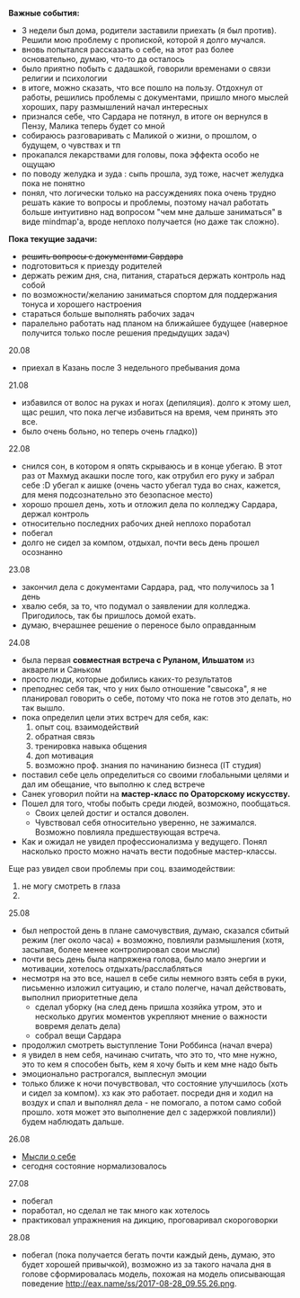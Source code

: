 **Важные события:**
- 3 недели был дома, родители заставили приехать (я был против). Решили мою проблему с пропиской, которой я долго мучался.
 - вновь попытался рассказать о себе, на этот раз более основательно, думаю, что-то да осталось
 - было приятно побыть с дадашкой, говорили временами о связи религии и психологии
 - в итоге, можно сказать, что все пошло на пользу. Отдохнул от работы, решились проблемы с документами, пришло много мыслей хороших, пару размышлений начал интересных
- признался себе, что Сардара не потянул, в итоге он вернулся в Пензу, Малика теперь будет со мной
- собираюсь разговаривать с Маликой о жизни, о прошлом, о будущем, о чувствах и тп
- прокапался лекарствами для головы, пока эффекта особо не ощущаю
- по поводу желудка и зуда : сыпь прошла, зуд тоже, насчет желудка пока не понятно
- понял, что логически только на рассуждениях пока очень трудно решать какие то вопросы и проблемы, поэтому начал работать больше интуитивно над вопросом "чем мне дальше заниматься" в виде mindmap'a, вроде неплохо получается (но даже так сложно).

**Пока текущие задачи:**
- ~~решить вопросы с документами Сардара~~ 
- подготовиться к приезду родителей
- держать режим дня, сна, питания, стараться держать контроль над собой
- по возможности/желанию заниматься спортом для поддержания тонуса и хорошего настроения
- стараться больше выполнять рабочих задач
- паралельно работать над планом на ближайшее будущее (наверное получится только после решения предыдущих задач)

20.08
- приехал в Казань после 3 недельного пребывания дома

21.08
- избавился от волос на руках и ногах (депиляция). долго к этому шел, щас решил, что пока легче избавиться на время, чем принять это все.
 - было очень больно, но теперь очень гладко))

22.08
- снился сон, в котором я опять скрываюсь и в конце убегаю. В этот раз от Махмуд акашки после того, как отрубил его руку и забрал себе :D убегал к аишке (очень часто убегал туда во снах, кажется, для меня подсознательно это безопасное место)
- хорошо прошел день, хоть и отложил дела по колледжу Сардара, держал контроль
 - относительно последних рабочих дней неплохо поработал
 - побегал
 - долго не сидел за компом, отдыхал, почти весь день прошел осознанно
 
23.08
- закончил дела с документами Сардара, рад, что получилось за 1 день
 - хвалю себя, за то, что подумал о заявлении для колледжа. Пригодилось, так бы пришлось домой ехать.
 - думаю, вчерашнее решение о переносе было оправданным

24.08
- была первая **совместная встреча с Руланом, Ильшатом** из акварели и Саньком
 - просто люди, которые добились каких-то результатов
 - преподнес себя так, что у них было отношение "свысока", я не планировал говорить о себе, потому что пока не готов это делать, но так вышло.
 - пока определил цели этих встреч для себя, как:
   1. опыт соц. взаимодействий
   2. обратная связь
   3. тренировка навыка общения 
   4. доп мотивация
   5. возможно проф. знания по начинанию бизнеса (IT студия)
 - поставил себе цель определиться со своими глобальными целями и дал им обещание, что выполню к след встрече
- Санек уговорил пойти на **мастер-класс по Ораторскому искусству.** 
 - Пошел для того, чтобы побыть среди людей, возможно, пообщаться.
   - Своих целей достиг и остался доволен.
   - Чувствовал себя относительно уверенно, не зажимался. Возможно повлияла предшествующая встреча.
 - Как и ожидал не увидел профессионализма у ведущего. Понял насколько просто можно начать вести подобные мастер-классы.

Еще раз увидел свои проблемы при соц. взаимодействии:
1. не могу смотреть в глаза
2. 

25.08
- был непростой день в плане самочувствия, думаю, сказался сбитый режим (лег около часа) + возможно, повлияли размышления (хотя, засыпая, более менее контролировал свои мысли)
 - почти весь день была напряжена голова, было мало энергии и мотивации, хотелось отдыхать/расслабляться
 - несмотря на это все, нашел в себе силы немного взять себя в руки, письменно изложил ситуацию, и стало полегче, начал действовать, выполнил приоритетные дела
    - сделал уборку (на след день пришла хозяйка утром, это и несколько других моментов укрепляют мнение о важности вовремя делать дела)
    - собрал вещи Сардара
- продолжил смотреть выступление Тони Роббинса (начал вчера)
 - я увидел в нем себя, начинаю считать, что это то, что мне нужно, это то кем я способен быть, кем я хочу быть и кем мне надо быть
 - эмоционально растрогался, выплеснул эмоции
- только ближе к ночи почувствовал, что состояние улучшилось (хоть и сидел за компом). хз как это работает. посреди дня и ходил на воздух и спал и выполнял дела - не помогало, а потом само собой прошло. хотя может это выполнение дел с задержкой повлияли)) будем наблюдать дальше.

26.08
- [Мысли о себе](/razmishleniya/ya-v-roli-toni-robbinsa.md) 
- сегодня состояние нормализовалось

  
27.08
- побегал
- поработал, но сделал не так много как хотелось 
- практиковал упражнения на дикцию, проговаривал скороговорки

28.08
- побегал (пока получается бегать почти каждый день, думаю, это будет хорошей привычкой), возможно из за такого начала дня в голове сформировалась модель, похожая на модель описывающая поведение http://eax.name/ss/2017-08-28_09.55.26.png. 